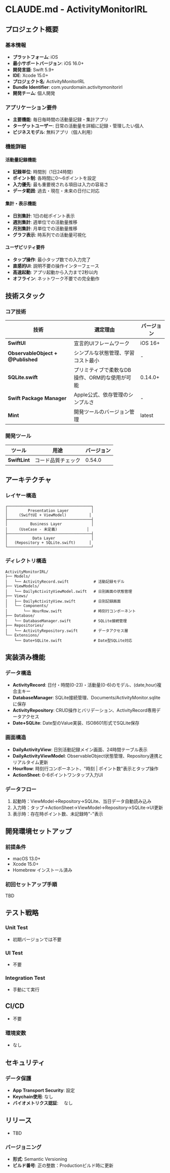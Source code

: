 # CLAUDE.md - ActivityMonitorIRL

## プロジェクト概要

### 基本情報
- **プラットフォーム**: iOS
- **最小サポートバージョン**: iOS 16.0+
- **開発言語**: Swift 5.9+
- **IDE**: Xcode 15.0+
- **プロジェクト名**: ActivityMonitorIRL
- **Bundle Identifier**: com.yourdomain.activitymonitorirl
- **開発チーム**: 個人開発

### アプリケーション要件
- **主要機能**: 毎日毎時間の活動量記録・集計アプリ
- **ターゲットユーザー**: 日常の活動量を詳細に記録・管理したい個人
- **ビジネスモデル**: 無料アプリ（個人利用）

### 機能詳細
#### 活動量記録機能
- **記録単位**: 時間別（1日24時間）
- **ポイント制**: 各時間に0〜6ポイントを設定
- **入力優先**: 最も重要視される項目は入力の容易さ
- **データ範囲**: 過去・現在・未来の日付に対応

#### 集計・表示機能
- **日別集計**: 1日の総ポイント表示
- **週別集計**: 週単位での活動量推移
- **月別集計**: 月単位での活動量推移
- **グラフ表示**: 時系列での活動量可視化

#### ユーザビリティ要件
- **タップ操作**: 最小タップ数での入力完了
- **直感的UI**: 説明不要の操作インターフェース
- **高速起動**: アプリ起動から入力まで2秒以内
- **オフライン**: ネットワーク不要での完全動作

## 技術スタック

### コア技術
| 技術 | 選定理由 | バージョン |
|------|---------|------------|
| **SwiftUI** | 宣言的UIフレームワーク | iOS 16+ |
| **ObservableObject + @Published** | シンプルな状態管理、学習コスト最小 | - |
| **SQLite.swift** | プリミティブで柔軟なDB操作、ORM的な使用が可能 | 0.14.0+ |
| **Swift Package Manager** | Apple公式、依存管理のシンプルさ | - |
| **Mint** | 開発ツールのバージョン管理 | latest |

### 開発ツール
| ツール | 用途 | バージョン |
|--------|------|------------|
| **SwiftLint** | コード品質チェック | 0.54.0 |

## アーキテクチャ

### レイヤー構造
```
┌─────────────────────────────────────┐
│         Presentation Layer          │
│     (SwiftUI + ViewModel)          │
├─────────────────────────────────────┤
│          Business Layer             │
│     (UseCase - 未定義)             │
├─────────────────────────────────────┤
│           Data Layer                │
│   (Repository + SQLite.swift)      │
└─────────────────────────────────────┘
```

### ディレクトリ構造
```
ActivityMonitorIRL/
├── Models/
│   └── ActivityRecord.swift           # 活動記録モデル
├── ViewModels/
│   └── DailyActivityViewModel.swift   # 日別画面の状態管理
├── Views/
│   ├── DailyActivityView.swift        # 日別記録画面
│   └── Components/
│       └── HourRow.swift              # 時刻行コンポーネント
├── Database/
│   └── DatabaseManager.swift          # SQLite接続管理
├── Repositories/
│   └── ActivityRepository.swift       # データアクセス層
└── Extensions/
    └── Date+SQLite.swift              # Date型SQLite対応
```

## 実装済み機能

### データ構造
- **ActivityRecord**: 日付・時間(0-23)・活動量(0-6)のモデル、(date,hour)複合主キー
- **DatabaseManager**: SQLite接続管理、Documents/ActivityMonitor.sqliteに保存
- **ActivityRepository**: CRUD操作とバリデーション、ActivityRecord専用データアクセス
- **Date+SQLite**: Date型のValue実装、ISO8601形式でSQLite保存

### 画面構造
- **DailyActivityView**: 日別活動記録メイン画面、24時間テーブル表示
- **DailyActivityViewModel**: ObservableObject状態管理、Repository連携とリアルタイム更新
- **HourRow**: 時刻行コンポーネント、"時刻 | ポイント数"表示とタップ操作
- **ActionSheet**: 0-6ポイントワンタップ入力UI

### データフロー
1. 起動時：ViewModel→Repository→SQLite、当日データ自動読み込み
2. 入力時：タップ→ActionSheet→ViewModel→Repository→SQLite→UI更新
3. 表示時：存在時ポイント数、未記録時"-"表示

## 開発環境セットアップ

### 前提条件
- macOS 13.0+
- Xcode 15.0+
- Homebrew インストール済み

### 初回セットアップ手順
TBD

## テスト戦略

### Unit Test
- 初期バージョンでは不要

### UI Test
- 不要

### Integration Test
- 手動にて実行

## CI/CD
- 不要

### 環境変数
- なし

## セキュリティ

### データ保護
- **App Transport Security**: 設定
- **Keychain使用**: なし
- **バイオメトリクス認証**: 　なし

## リリース
- TBD

### バージョニング
- **形式**: Semantic Versioning
- **ビルド番号**: 正の整数：Productionビルド時に更新
